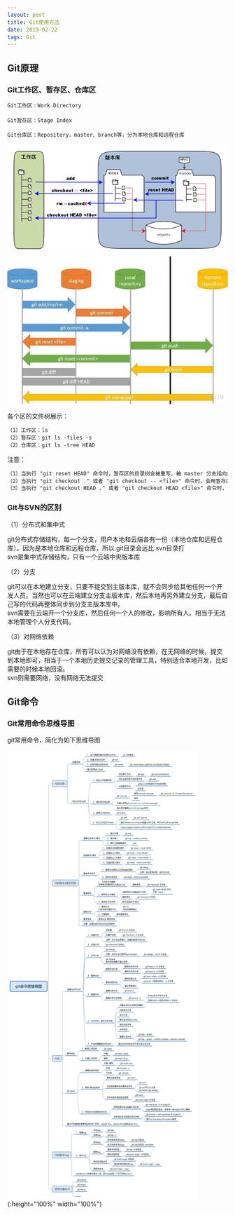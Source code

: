 ```yaml
---
layout: post
title: Git使用方法
date: 2019-02-22
tags: Git  
---
```


## Git原理

### Git工作区、暂存区、仓库区

```txt
Git工作区：Work Directory

Git暂存区：Stage Index

Git仓库区：Repository，master、branch等，分为本地仓库和远程仓库
```

![png](/images/post/git/1.png)  
![jpg](/images/post/git/2.jpg)  

各个区的文件树展示：  

```txt
（1）工作区：ls  
（2）暂存区：git ls -files -s
（2）仓库区：git ls -tree HEAD
```

注意：  

```txt
（1）当执行 "git reset HEAD" 命令时，暂存区的目录树会被重写，被 master 分支指向的目录树所替换，但是工作区不受影响。  
（2）当执行 "git checkout ." 或者 "git checkout -- <file>" 命令时，会用暂存区全部或指定的文件替换工作区的文件。这个操作很危险，会清除工作区中未添加到暂存区的改动。  
（3）当执行 "git checkout HEAD ." 或者 "git checkout HEAD <file>" 命令时，会用 HEAD 指向的 master 分支中的全部或者部分文件替换暂存区和以及工作区中的文件。这个命令也是极具危险性的，因为不但会清除工作区中未提交的改动，也会清除暂存区中未提交的改动。  
```


### Git与SVN的区别

（1）分布式和集中式  

git分布式存储结构，每一个分支，用户本地和云端各有一份（本地仓库和远程仓库）。因为是本地仓库和远程仓库，所以.git目录会远比.svn目录打  
svn是集中式存储结构，只有一个云端中央版本库

（2）分支  

git可以在本地建立分支，只要不提交到主版本库，就不会同步给其他任何一个开发人员。当然也可以在云端建立分支主版本库，然后本地再另外建立分支，最后自己写的代码再整体同步到分支主版本库中。  
svn需要在云端开一个分支库，然后任何一个人的修改，影响所有人。相当于无法本地管理个人分支代码。  

（3）对网络依赖  

git由于在本地存在仓库，所有可以认为对网络没有依赖，在无网络的时候，提交到本地即可，相当于一个本地历史提交记录的管理工具，特别适合本地开发，比如需要的时候本地回滚。  
svn则需要网络，没有网络无法提交

## Git命令

### Git常用命令思维导图

git常用命令，简化为如下思维导图

![jpg](/images/post/git/git_one_page.jpg){:height="100%" width="100%"}


